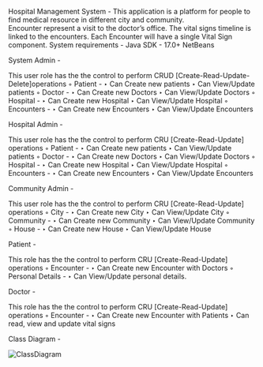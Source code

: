 Hospital Management System - 
This application is a platform for people to find medical resource in different city and 
community.  
Encounter represent a visit to the doctor’s office. The vital signs timeline is linked to the encounters. Each Encounter will have a single Vital Sign component.
System requirements -
Java SDK - 17.0+
NetBeans 


System Admin - 

This user role has the the control to perform CRUD [Create-Read-Update-Delete]operations 
	◦ Patient - 
		‣ Can Create new patients
		‣ Can View/Update patients
	◦ Doctor - 
		‣ Can Create new Doctors
		‣ Can View/Update Doctors
	◦ Hospital - 
		‣ Can Create new Hospital
		‣ Can View/Update Hospital
	◦ Encounters - 
		‣ Can Create new Encounters
		‣ Can View/Update Encounters


Hospital Admin - 

This user role has the the control to perform CRU [Create-Read-Update] operations 
	◦ Patient - 
		‣ Can Create new patients
		‣ Can View/Update patients
	◦ Doctor - 
		‣ Can Create new Doctors
		‣ Can View/Update Doctors
	◦ Hospital - 
		‣ Can Create new Hospital
		‣ Can View/Update Hospital
	◦ Encounters - 
		‣ Can Create new Encounters
		‣ Can View/Update Encounters

Community Admin - 

This user role has the the control to perform CRU [Create-Read-Update] operations 
	◦ City - 
		‣ Can Create new City
		‣ Can View/Update City
	◦ Community - 
		‣ Can Create new Community
		‣ Can View/Update Community
	◦ House - 
		‣ Can Create new House
		‣ Can View/Update House

Patient - 

This role has the the control to perform CRU [Create-Read-Update] operations 
	◦ Encounter - 
		‣ Can Create new Encounter with Doctors
	◦ Personal Details - 
		‣ Can View/Update personal details.

Doctor - 

This role has the the control to perform CRU [Create-Read-Update] operations 
	◦ Encounter - 
		‣ Can Create new Encounter with Patients
		‣ Can read, view and update vital signs
		
		
Class Diagram -



![ClassDiagram](https://user-images.githubusercontent.com/34863107/198932309-8c57fc1d-5e0b-4591-9432-d612e49db79e.png)




	
	
